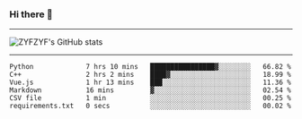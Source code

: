 ### Hi there 👋

-------

<!--

- 🔭 I’m currently working on ...
- 🌱 I’m currently learning Rust
- 👯 I’m looking to collaborate on ...
- 🤔 I’m looking for help with ...
- 💬 Ask me about ...
- 📫 How to reach me: ...
- 😄 Pronouns: ...
- ⚡ Fun fact: ...

-------
-->

![ZYFZYF's GitHub stats](https://github-readme-stats.vercel.app/api?username=ZYFZYF)


-------

<!--START_SECTION:waka-->

```text
Python             7 hrs 10 mins   ████████████████▓░░░░░░░░   66.82 %
C++                2 hrs 2 mins    ████▓░░░░░░░░░░░░░░░░░░░░   18.99 %
Vue.js             1 hr 13 mins    ███░░░░░░░░░░░░░░░░░░░░░░   11.36 %
Markdown           16 mins         ▓░░░░░░░░░░░░░░░░░░░░░░░░   02.54 %
CSV file           1 min           ░░░░░░░░░░░░░░░░░░░░░░░░░   00.25 %
requirements.txt   0 secs          ░░░░░░░░░░░░░░░░░░░░░░░░░   00.02 %
```

<!--END_SECTION:waka-->



